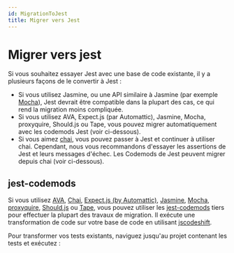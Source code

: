 ```yaml
---
id: MigrationToJest
title: Migrer vers Jest
---
```


# Migrer vers jest

Si vous souhaitez essayer Jest avec une base de code existante, il y a plusieurs façons de le convertir à Jest :

- Si vous utilisez Jasmine, ou une API similaire à Jasmine (par exemple [Mocha](https://mochajs.org)), Jest devrait être compatible dans la plupart des cas, ce qui rend la migration moins compliquée.
- Si vous utilisez AVA, Expect.js (par Automattic), Jasmine, Mocha, proxyquire, Should.js ou Tape, vous pouvez migrer automatiquement avec les codemods Jest (voir ci-dessous).
- Si vous aimez [chai](http://chaijs.com/), vous pouvez passer à Jest et continuer à utiliser chai. Cependant, nous vous recommandons d'essayer les assertions de Jest et leurs messages d'échec. Les Codemods de Jest peuvent migrer depuis chai (voir ci-dessous).

## jest-codemods

Si vous utilisez [AVA](https://github.com/avajs/ava), [Chai](https://github.com/chaijs/chai), [Expect.js (by Automattic)](https://github.com/Automattic/expect.js), [Jasmine](https://github.com/jasmine/jasmine), [Mocha](https://github.com/mochajs/mocha), [proxyquire](https://github.com/thlorenz/proxyquire), [Should.js](https://github.com/shouldjs/should.js) ou [Tape](https://github.com/substack/tape), vous pouvez utiliser les [jest-codemods](https://github.com/skovhus/jest-codemods) tiers pour effectuer la plupart des travaux de migration. Il exécute une transformation de code sur votre base de code en utilisant [jscodeshift](https://github.com/facebook/jscodeshift).

Pour transformer vos tests existants, naviguez jusqu'au projet contenant les tests et exécutez :
